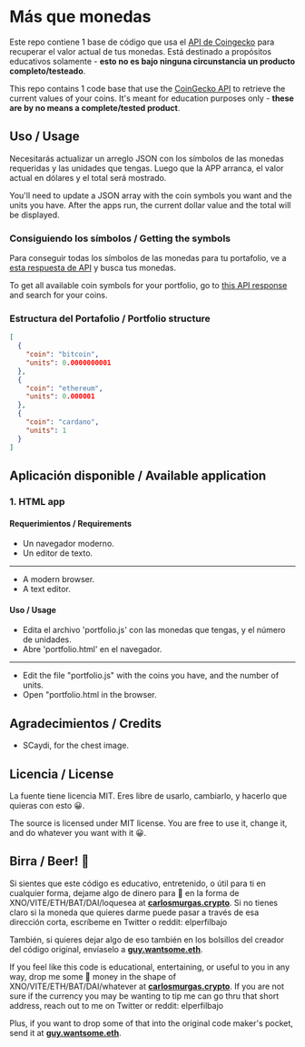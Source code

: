 # Más que monedas

Este repo contiene 1 base de código que usa el [API de Coingecko](https://www.coingecko.com/en/api) para recuperar el valor actual de tus monedas. Está destinado a propósitos educativos solamente - **esto no es bajo ninguna circunstancia un producto completo/testeado**.

This repo contains 1 code base that use the [CoinGecko API](https://www.coingecko.com/en/api) to retrieve the current values of your coins. It's meant for education purposes only - **these are by no means a complete/tested product**.

## Uso / Usage

Necesitarás actualizar un arreglo JSON con los símbolos de las monedas requeridas y las unidades que tengas. Luego que la APP arranca, el valor actual en dólares y el total será mostrado.

You'll need to update a JSON array with the coin symbols you want and the units you have. After the apps run, the current dollar value and the total will be displayed.

### Consiguiendo los símbolos / Getting the symbols

Para conseguir todas los símbolos de las monedas para tu portafolio, ve a [esta respuesta de API](https://api.coingecko.com/api/v3/coins/list) y busca tus monedas.

To get all available coin symbols for your portfolio, go to [this API response](https://api.coingecko.com/api/v3/coins/list) and search for your coins.

### Estructura del Portafolio / Portfolio structure

```json
[
  {
    "coin": "bitcoin",
    "units": 0.0000000001
  },
  {
    "coin": "ethereum",
    "units": 0.000001
  },
  {
    "coin": "cardano",
    "units": 1
  }
]
```

## Aplicación disponible / Available application

### 1. HTML app

#### Requerimientos / Requirements

* Un navegador moderno.
* Un editor de texto.

--------------------

* A modern browser.
* A text editor.

#### Uso / Usage

* Edita el archivo 'portfolio.js' con las monedas que tengas, y el número de unidades.
* Abre 'portfolio.html' en el navegador.

--------------------

* Edit the file "portfolio.js" with the coins you have, and the number of units.
* Open "portfolio.html in the browser.


## Agradecimientos / Credits

* SCaydi, for the chest image.

## Licencia / License

La fuente tiene licencia MIT. Eres libre de usarlo, cambiarlo, y hacerlo que quieras con esto 😀.

The source is licensed under MIT license. You are free to use it, change it, and do whatever you want with it 😀.

## Birra / Beer! 🍻

Si sientes que este código es educativo, entretenido, o útil para ti en cualquier forma, dejame algo de dinero para 🍺 en la forma de XNO/VITE/ETH/BAT/DAI/loquesea at **[carlosmurgas.crypto](https://etherscan.io/address/0x94c732aae0b82cb594b9c4f61e7a8779003b8773)**.
Si no tienes claro si la moneda que quieres darme puede pasar a través de esa dirección corta, escríbeme en Twitter o reddit: elperfilbajo

También, si quieres dejar algo de eso también en los bolsillos del creador del código original, envíaselo a **[guy.wantsome.eth](https://etherscan.io/address/guy.wantsome.eth)**.

If you feel like this code is educational, entertaining, or useful to you in any way, drop me some 🍺 money in the shape of XNO/VITE/ETH/BAT/DAI/whatever at **[carlosmurgas.crypto](https://etherscan.io/address/0x94c732aae0b82cb594b9c4f61e7a8779003b8773)**.
If you are not sure if the currency you may be wanting to tip me can go thru that short address, reach out to me on Twitter or reddit: elperfilbajo

Plus, if you want to drop some of that into the original code maker's pocket, send it at **[guy.wantsome.eth](https://etherscan.io/address/guy.wantsome.eth)**.


